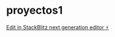 # proyectos1

[Edit in StackBlitz next generation editor ⚡️](https://stackblitz.com/~/github.com/atreyu1968/proyectos1)